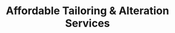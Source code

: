 ---
title: "Affordable Tailoring & Alteration Services"
url: /manchester/affordable-tailoring-und-alteration-services/
shop: Schneiderei
---